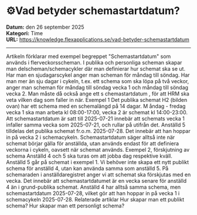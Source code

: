 # ⚙️Vad betyder schemastartdatum?

**Datum:** den 26 september 2025  
**Kategori:** Time  
**URL:** https://knowledge.flexapplications.se/vad-betyder-schemastartdatum

---

Artikeln förklarar med exempel begreppet "Schemastartdatum" som används i flerveckorsscheman.
I
publika och personliga scheman
skapar man
delscheman/schemacykler
där man definierar hur schemat ska se ut. Har man en sjudagarscykel anger man scheman för måndag till söndag. Har man mer än sju dagar i cykeln, t.ex. ett schema som ska löpa på två veckor, anger man scheman för måndag till söndag vecka 1 och måndag till söndag vecka 2.
Man måste då också
ange ett
s
chemastartdatum
, för att HRM ska veta vilken dag som faller in när.
Exempel 1
Det publika schemat H2 (bilden ovan) har ett schema med en schemalängd på 14 dagar.
M
åndag - fredag vecka 1 ska man arbeta kl 08:00-17:00, vecka 2 är schemat kl 14:00-23:00.
Att schemastartdatum är satt till 2025-07-21 innebär att schemats vecka 1 infaller samma vecka som 2025-07-21, och rullar på utifrån det.
Anställd 5 tilldelas det publika schemat fr.o.m. 2025-07-28. Det innebär att han hoppar in på vecka 2 i schemacykeln.
Schemastartdatum säger alltså inte när schemat börjar gälla för anställda, utan används endast för att definiera veckorna i cykeln, oavsett när schemat används.
Exempel 2, förskjutning av schema
Anställd 4 och 5 ska turas om att jobba dag respektive kväll. Anställd 5 går på schemat i exempel 1. Vi behöver inte skapa ett nytt publikt schema för anställd 4, utan kan använda samma som anställd 5. På schemaraden i anställdaregistret anger vi att schemat ska förskjutas med en vecka. Det innebär att schemastartdatumet är en vecka senare för anställd 4 än i grund-publika schemat. Anställd 4 har alltså samma schema, men schemastartdatum 2025-07-28, vilket gör att han hoppar in på vecka 1 i schemacykeln 2025-07-28.
Relaterade artiklar
Hur skapar man ett publikt schema?
Hur skapar man ett personligt schema?
